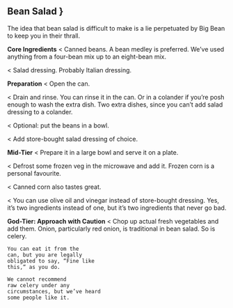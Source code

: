 ## Bean Salad }

The idea that bean salad is difficult to make is a lie perpetuated by Big Bean
to keep you in their thrall.

**Core Ingredients**
< Canned beans. A bean medley is preferred. We’ve used anything from a
four-bean mix up to an eight-bean mix.

< Salad dressing. Probably Italian dressing.

**Preparation**
< Open the can.

< Drain and rinse. You can rinse it in the can. Or in a colander if you’re
posh enough to wash the extra dish. Two extra dishes, since you can’t
add salad dressing to a colander.

< Optional: put the beans in a bowl.

< Add store-bought salad dressing of choice.

**Mid-Tier**
< Prepare it in a large bowl and serve it on a plate.

< Defrost some frozen veg in the microwave and add it. Frozen corn is a
personal favourite.

< Canned corn also tastes great.

< You can use olive oil and vinegar instead of store-bought dressing. Yes,
it’s two ingredients instead of one, but it’s two ingredients that never go
bad.

**God-Tier: Approach with Caution**
< Chop up actual fresh vegetables and add
them. Onion, particularly red onion, is
traditional in bean salad. So is celery.

```
You can eat it from the
can, but you are legally
obligated to say, “Fine like
this,“ as you do.
```
```
We cannot recommend
raw celery under any
circumstances, but we’ve heard
some people like it.
```
